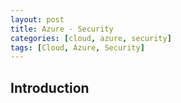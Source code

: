 ```yaml
---
layout: post
title: Azure - Security
categories: [cloud, azure, security]
tags: [Cloud, Azure, Security]
---
```


## Introduction
